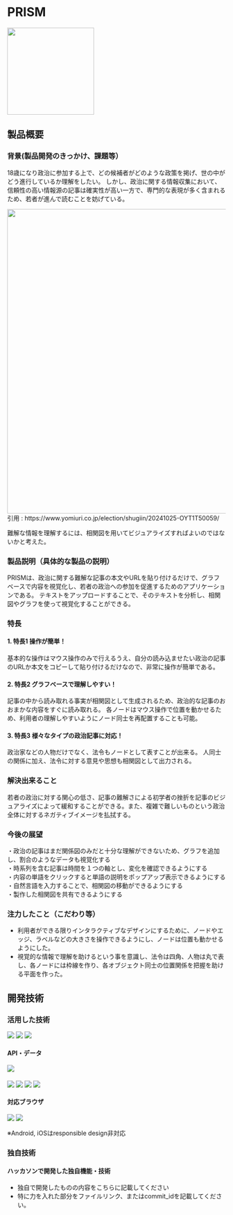 # PRISM
<img src="https://github.com/user-attachments/assets/9a59a741-2543-4c2b-951d-8005968c97e5" width="200">

## 製品概要
### 背景(製品開発のきっかけ、課題等）
18歳になり政治に参加する上で、どの候補者がどのような政策を掲げ、世の中がどう進行しているか理解をしたい。
しかし、政治に関する情報収集において、信頼性の高い情報源の記事は確実性が高い一方で、専門的な表現が多く含まれるため、若者が進んで読むことを妨げている。

<img src="https://github.com/user-attachments/assets/f33a27d1-be19-4f28-a606-ec1e767d8240" width="700">
</br>
引用 : https://www.yomiuri.co.jp/election/shugiin/20241025-OYT1T50059/

難解な情報を理解するには、相関図を用いてビジュアライズすればよいのではないかと考えた。

### 製品説明（具体的な製品の説明）
PRISMは、政治に関する難解な記事の本文やURLを貼り付けるだけで、グラフベースで内容を視覚化し、若者の政治への参加を促進するためのアプリケーションである。
テキストをアップロードすることで、そのテキストを分析し、相関図やグラフを使って視覚化することができる。

### 特長
#### 1. 特長1 操作が簡単！
基本的な操作はマウス操作のみで行えるうえ、自分の読み込ませたい政治の記事のURLか本文をコピーして貼り付けるだけなので、非常に操作が簡単である。<br>
#### 2. 特長2 グラフベースで理解しやすい！
記事の中から読み取れる事実が相関図として生成されるため、政治的な記事のおおまかな内容をすぐに読み取れる。
各ノードはマウス操作で位置を動かせるため、利用者の理解しやすいようにノード同士を再配置することも可能。
#### 3. 特長3 様々なタイプの政治記事に対応！
政治家などの人物だけでなく、法令もノードとして表すことが出来る。
人同士の関係に加え、法令に対する意見や思想も相関図として出力される。

### 解決出来ること
若者の政治に対する関心の低さ、記事の難解さによる初学者の挫折を記事のビジュアライズによって緩和することができる。また、複雑で難しいものという政治全体に対するネガティブイメージを払拭する。


### 今後の展望
・政治の記事はまだ関係図のみだと十分な理解ができないため、グラフを追加し、割合のようなデータも視覚化する  
・時系列を含む記事は時間を１つの軸とし、変化を確認できるようにする  
・内容の単語をクリックすると単語の説明をポップアップ表示できるようにする  
・自然言語を入力することで、相関図の移動ができるようにする  
・製作した相関図を共有できるようにする  

### 注力したこと（こだわり等）
* 利用者ができる限りインタラクティブなデザインにするために、ノードやエッジ、ラベルなどの大きさを操作できるようにし、ノードは位置も動かせるようにした。
* 視覚的な情報で理解を助けるという事を意識し、法令は四角、人物は丸で表し、各ノードには枠線を作り、各オブジェクト同士の位置関係を把握を助ける平面を作った。

## 開発技術
### 活用した技術
<p style="display: inline">
  <!-- フロントエンドの言語一覧 -->
  <img src="https://img.shields.io/badge/-javascript-eacb32.svg?logo=javascript&style=for-the-badge">
  
  <!-- バックエンドの言語一覧 -->
  <img src="https://img.shields.io/badge/-Python-F2C63C.svg?logo=python&style=for-the-badge">

  <!-- インフラ一覧 -->
  <img src="https://img.shields.io/badge/-heroku-430098.svg?logo=heroku&style=for-the-badge">
  
</p>

#### API・データ
<p style="display: inline">
  <img src="https://img.shields.io/badge/-anthropic-191919.svg?logo=anthropic&style=for-the-badge">
</p>

####  
<p syele="display: inline">
<!-- フロントエンドのフレームワーク一覧 -->
  <img src="https://img.shields.io/badge/-threedotjs-000000.svg?logo=threedotjs&style=for-the-badge">
  <img src="https://img.shields.io/badge/-chartdotjs-000000.svg?logo=chartdotjs&style=for-the-badge">

<!-- バックエンドのフレームワーク一覧 -->
  <img src="https://img.shields.io/badge/-flask-000000.svg?logo=flask&style=for-the-badge">
<img src="https://img.shields.io/badge/-rye-000000.svg?logo=rye&style=for-the-badge">
</p>

#### 対応ブラウザ
<img src="https://img.shields.io/badge/-googlechrome-000000.svg?logo=googlechrome&style=for-the-badge">
<img src="https://img.shields.io/badge/-safari-000000.svg?logo=safari&style=for-the-badge">

※Android, iOSはresponsible design非対応


### 独自技術
#### ハッカソンで開発した独自機能・技術
* 独自で開発したものの内容をこちらに記載してください
* 特に力を入れた部分をファイルリンク、またはcommit_idを記載してください。
